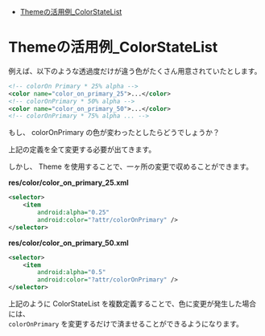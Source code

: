 - [Themeの活用例\_ColorStateList](#themeの活用例_colorstatelist)


# Themeの活用例_ColorStateList

例えば、以下のような透過度だけが違う色がたくさん用意されていたとします。

```xml
<!-- colorOn Primary * 25% alpha -->
<color name="color_on_primary_25">...</color>
<!-- colorOnPrimary * 50% alpha -->
<color name="color_on_primary_50">...</color>
<!-- colorOnPrimary * 75% alpha ... -->
```

もし、 colorOnPrimary の色が変わったとしたらどうでしょうか？

上記の定義を全て変更する必要が出てきます。

しかし、 Theme を使用することで、一ヶ所の変更で収めることができます。

**res/color/color_on_primary_25.xml**

```xml
<selector>
    <item
        android:alpha="0.25"
        android:color="?attr/colorOnPrimary" />
</selector>
```

**res/color/color_on_primary_50.xml**

```xml
<selector>
    <item
        android:alpha="0.5"
        android:color="?attr/colorOnPrimary" />
</selector>
```

上記のように ColorStateList を複数定義することで、色に変更が発生した場合には、  
`colorOnPrimary` を変更するだけで済ませることができるようになります。


